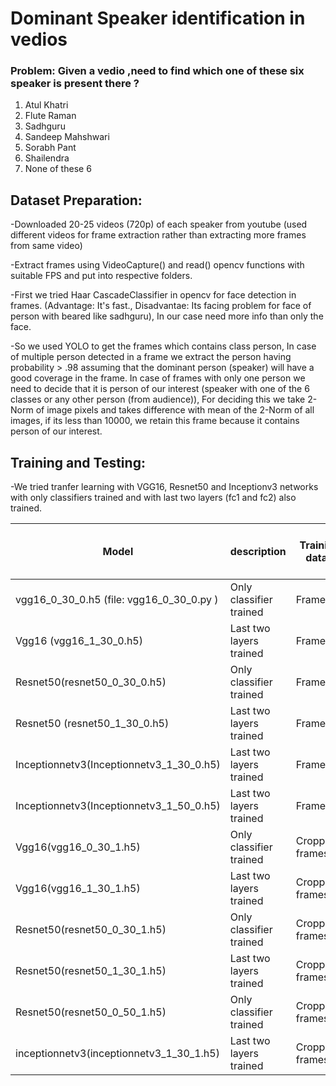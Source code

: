 # Dominant Speaker identification in vedios

### Problem: Given a vedio ,need to find which one of these six speaker is present there ?

1. Atul Khatri
2. Flute Raman
3. Sadhguru
4. Sandeep Mahshwari
5. Sorabh Pant
6. Shailendra
7. None of these 6

## Dataset Preparation:

-Downloaded 20-25 videos (720p) of each speaker from youtube (used different videos for frame extraction rather than     extracting more frames from same video) 

-Extract frames using VideoCapture() and read() opencv functions with suitable FPS and put into respective folders. 

-First we tried Haar CascadeClassifier in opencv for face detection in frames. (Advantage: It's fast., Disadvantae: Its  facing problem for face of person with beared like sadhguru), In our case need more info than only the face.

-So we used YOLO to get the frames which contains class person, In case of multiple person detected in a frame we extract the person having probability > .98 assuming that the dominant person (speaker) will have a good coverage in the frame. In case of frames with only one person we need to decide that it is person of our interest (speaker with one of the 6 classes or any other person (from audience)), For deciding this we take 2-Norm of image pixels and takes difference with mean of the 2-Norm of all images, if its less than 10000, we retain this frame because it contains person of our interest. 

## Training and Testing:

-We tried tranfer learning with VGG16, Resnet50 and Inceptionv3 networks with only classifiers trained and with last two layers (fc1 and fc2) also trained.

| Model | description | Trainig data | Training examples | epoch | Val. acc | Test acc_1 | Test acc_1 (cropped testdata) |Test acc_2 | Test acc_2 (cropped testdata) |
| ----- | ----- | ----- | ----- | ----- | ----- | ----- | ----- | ----- | ----- |
| vgg16_0_30_0.h5 (file: vgg16_0_30_0.py ) | Only classifier trained | Frames | 8297 | 30 | 99.52% | 62.05% | 60.6% | 62.05% | 61.21% |
| Vgg16 (vgg16_1_30_0.h5) |  Last two layers trained  |  Frames  |  8297  | 30 | 99.54%  | 57.47%  | 44.8% | 59.44%  | 45.36% | 
| Resnet50(resnet50_0_30_0.h5) |  Only classifier trained |  Frames  |  8297  | 30 | 99.14% | 59.69% | 67.36% | 61.16% | 67.08% |
| Resnet50 (resnet50_1_30_0.h5) |  Last two layers trained |  Frames  |  8297  | 20 | 99.25% | 57.94% | 63.79% | 59.94% |     64.83% |
| Inceptionnetv3(Inceptionnetv3_1_30_0.h5) | Last two layers trained | Frames | 8297 | 30 | 99.80% | 56.88% | 60.03% | 62.36% | 60.50% |
| Inceptionnetv3(Inceptionnetv3_1_50_0.h5) | Last two layers trained | Frames | 8297 | 50 | 99.45% | 61.40% | 65.03% | 62.58% | 65.42% |
| Vgg16(vgg16_0_30_1.h5) | Only classifier trained | Cropped frames | 7623 | 30 | 99.13% | 69.49% | 65.00% | 71.74% | 64.24% |
| Vgg16(vgg16_1_30_1.h5) | Last two layers trained | Cropped frames | 7623 | 30 | 99.87% | 58.79% | 62.16% | 60.96% | 63.31% |
| Resnet50(resnet50_0_30_1.h5) | Only classifier trained | Cropped frames | 7623 | 30 | 99.73% | 71.60% | 75.17% | 73.99% |   75.98% |
| Resnet50(resnet50_1_30_1.h5) | Last two layers trained | Cropped frames | 7623 | 30 | 99.54% | 67.92% | 71.45% | 70.87% | 72.81% |
| Resnet50(resnet50_0_50_1.h5) | Only classifier trained | Cropped frames | 7623 | 30 | 99.35% | 67.61% | 72.33% | 70.65% | 74.21% |
| inceptionnetv3(inceptionnetv3_1_30_1.h5) | Last two layers trained | Cropped frames | 7623 | 30 | 99.61% | 61.07% | 69.13% | 61.40% | 69.55% |






 





